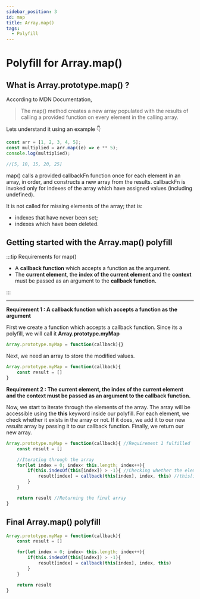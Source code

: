 ```yaml
---
sidebar_position: 3
id: map
title: Array.map()
tags:
  - Polyfill
---
```


# Polyfill for Array.map()

## What is Array.prototype.map() ?

According to MDN Documentation,

> The map() method creates a new array populated with the results of calling a provided function on every element in the calling array.

Lets understand it using an example 👇

```js
const arr = [1, 2, 3, 4, 5];
const multiplied = arr.map((e) => e ** 5);
console.log(multiplied);

//[5, 10, 15, 20, 25]
```

map() calls a provided callbackFn function once for each element in an array, in order, and constructs a new array from the results. callbackFn is invoked only for indexes of the array which have assigned values (including undefined).

It is not called for missing elements of the array; that is:

- indexes that have never been set;
- indexes which have been deleted.

## Getting started with the Array.map() polyfill

:::tip Requirements for map()

- A **callback function** which accepts a function as the argument.
- The **current element**, the **index of the current element** and the **context** must be passed as an argument to the **callback function.**

:::

---

**Requirement 1 : A callback function which accepts a function as the argument**

First we create a function which accepts a callback function. Since its a polyfill, we will call it **Array.prototype.myMap**

```js
Array.prototype.myMap = function(callback){}
```

Next, we need an array to store the modified values.

```js
Array.prototype.myMap = function(callback){
    const result = []
}
```

**Requirement 2 : The current element, the index of the current element and the context must be passed as an argument to the callback function.**


Now, we start to iterate through the elements of the array. The array will be accessible using the **this** keyword inside our polyfill.
For each element, we check whether it exists in the array or not. If it does, we add it to our new *results* array by passing it to our callback function. Finally, we return our new array.

```js
Array.prototype.myMap = function(callback){ //Requirement 1 fulfilled
    const result = []

    //Iterating through the array
    for(let index = 0; index< this.length; index++){
        if(this.indexOf(this[index]) > -1){ //Checking whether the element exists or not
            result[index] = callback(this[index], index, this) //this[index] => the current element, index => index of the current element, this => the array itself
        }
    }

    return result //Returning the final array
}
```

## Final Array.map() polyfill

```js
Array.prototype.myMap = function(callback){
    const result = []

    for(let index = 0; index< this.length; index++){
        if(this.indexOf(this[index]) > -1){
            result[index] = callback(this[index], index, this)
        }
    }

    return result
}
```